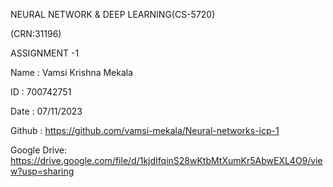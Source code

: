 NEURAL NETWORK & DEEP LEARNING(CS-5720)

(CRN:31196)

ASSIGNMENT -1 


Name            : Vamsi Krishna Mekala

ID                  : 700742751

Date              : 07/11/2023

Github           : https://github.com/vamsi-mekala/Neural-networks-icp-1

Google Drive: https://drive.google.com/file/d/1kjdIfqinS28wKtbMtXumKr5AbwEXL4O9/view?usp=sharing
